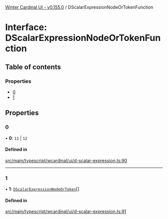 [Winter Cardinal UI - v0.155.0](../index.md) / DScalarExpressionNodeOrTokenFunction

# Interface: DScalarExpressionNodeOrTokenFunction

## Table of contents

### Properties

- [0](DScalarExpressionNodeOrTokenFunction.md#0)
- [1](DScalarExpressionNodeOrTokenFunction.md#1)

## Properties

### 0

• **0**: ``11`` \| ``12``

#### Defined in

[src/main/typescript/wcardinal/ui/d-scalar-expression.ts:90](https://github.com/winter-cardinal/winter-cardinal-ui/blob/v0.155.0/src/main/typescript/wcardinal/ui/d-scalar-expression.ts#L90)

___

### 1

• **1**: [`DScalarExpressionNodeOrToken`](../index.md#dscalarexpressionnodeortoken)[]

#### Defined in

[src/main/typescript/wcardinal/ui/d-scalar-expression.ts:91](https://github.com/winter-cardinal/winter-cardinal-ui/blob/v0.155.0/src/main/typescript/wcardinal/ui/d-scalar-expression.ts#L91)
